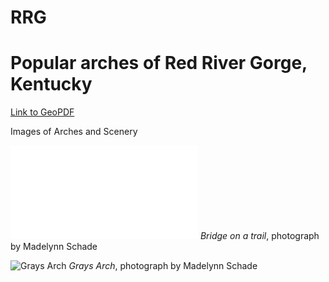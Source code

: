 # RRG
# Popular arches of Red River Gorge, Kentucky

[Link to GeoPDF](basemap/RRGLayout.pdf)


Images of Arches and Scenery

![Bridge](basemap/bridge.pdf)
*Bridge on a trail*, photograph by Madelynn Schade


![Grays Arch](basemap/graysarch.JPG)
*Grays Arch*, photograph by Madelynn Schade



